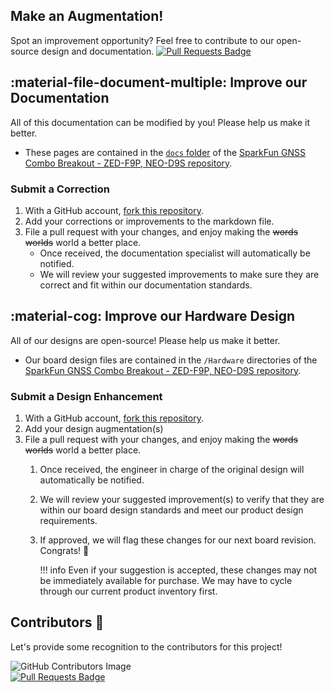 ## Make an Augmentation!
Spot an improvement opportunity? Feel free to contribute to our open-source design and documentation. [![Pull Requests Badge](https://img.shields.io/github/issues-pr/sparkfun/SparkFun_GNSS_Combo_Breakout-ZED-F9P_NEO-D9S.svg)](https://github.com/sparkfun/SparkFun_GNSS_Combo_Breakout-ZED-F9P_NEO-D9S/pulls "Pull Requests")


## :material-file-document-multiple:&nbsp;Improve our Documentation
All of this documentation can be modified by you! Please help us make it better.

- These pages are contained in the [`docs` folder](https://github.com/sparkfun/SparkFun_GNSS_Combo_Breakout-ZED-F9P_NEO-D9S/tree/main/docs) of the [SparkFun GNSS Combo Breakout - ZED-F9P, NEO-D9S repository](https://github.com/sparkfun/SparkFun_GNSS_Combo_Breakout-ZED-F9P_NEO-D9S).


<!-- ### :material-source-pull:&nbsp;Submit a Correction -->
### Submit a Correction

1. With a GitHub account, [fork this repository](https://github.com/sparkfun/SparkFun_GNSS_Combo_Breakout-ZED-F9P_NEO-D9S/fork).
2. Add your corrections or improvements to the markdown file.
3. File a pull request with your changes, and enjoy making the ~~words~~ ~~worlds~~ world a better place.
	- Once received, the documentation specialist will automatically be notified.
	- We will review your suggested improvements to make sure they are correct and fit within our documentation standards.


## :material-cog:&nbsp;Improve our Hardware Design
All of our designs are open-source! Please help us make it better.

- Our board design files are contained in the `/Hardware` directories of the [SparkFun GNSS Combo Breakout - ZED-F9P, NEO-D9S repository](https://github.com/sparkfun/SparkFun_GNSS_Combo_Breakout-ZED-F9P_NEO-D9S).


<!-- ### :material-source-pull:&nbsp;Submit a Design Enhancement -->
### Submit a Design Enhancement

1. With a GitHub account, [fork this repository](https://github.com/sparkfun/SparkFun_GNSS_Combo_Breakout-ZED-F9P_NEO-D9S/fork).
2. Add your design augmentation(s)
3. File a pull request with your changes, and enjoy making the ~~words~~ ~~worlds~~ world a better place.
	1. Once received, the engineer in charge of the original design will automatically be notified.
	2. We will review your suggested improvement(s) to verify that they are within our board design standards and meet our product design requirements.
	3. If approved, we will flag these changes for our next board revision. Congrats! 🍻

		!!! info
			Even if your suggestion is accepted, these changes may not be immediately available for purchase. We may have to cycle through our current product inventory first.


## Contributors&nbsp;:clap:
Let's provide some recognition to the contributors for this project!

![GitHub Contributors Image](https://contrib.rocks/image?repo=sparkfun/SparkFun_GNSS_Combo_Breakout-ZED-F9P_NEO-D9S)
<br>
[![Pull Requests Badge](https://img.shields.io/github/contributors/sparkfun/SparkFun_GNSS_Combo_Breakout-ZED-F9P_NEO-D9S.svg)](https://github.com/sparkfun/SparkFun_GNSS_Combo_Breakout-ZED-F9P_NEO-D9S/pulls "Pull Requests")
